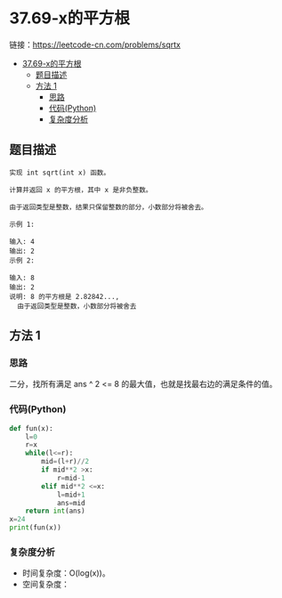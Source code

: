 # 37.69-x的平方根
链接：https://leetcode-cn.com/problems/sqrtx

- [37.69-x的平方根](#3769-x的平方根)
    - [题目描述](#题目描述)
    - [方法 1](#方法-1)
        - [思路](#思路)
        - [代码(Python)](#代码Python)
        - [复杂度分析](#复杂度分析)

## 题目描述
```
实现 int sqrt(int x) 函数。

计算并返回 x 的平方根，其中 x 是非负整数。

由于返回类型是整数，结果只保留整数的部分，小数部分将被舍去。

示例 1:

输入: 4
输出: 2
示例 2:

输入: 8
输出: 2
说明: 8 的平方根是 2.82842...,
  由于返回类型是整数，小数部分将被舍去
```

## 方法 1

### 思路
二分，找所有满足 ans ^ 2 <= 8 的最大值，也就是找最右边的满足条件的值。

### 代码(Python)
```python
def fun(x):
    l=0
    r=x
    while(l<=r):
        mid=(l+r)//2
        if mid**2 >x:
            r=mid-1
        elif mid**2 <=x:
            l=mid+1
            ans=mid
    return int(ans)
x=24
print(fun(x))

```

### 复杂度分析

- 时间复杂度：O(log(x))。
- 空间复杂度：

